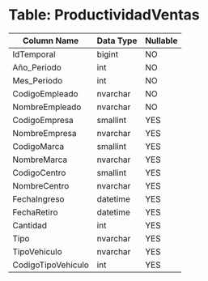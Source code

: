 # Table: ProductividadVentas

| Column Name | Data Type | Nullable |
|-------------|-----------|----------|
| IdTemporal | bigint | NO |
| Año_Periodo | int | NO |
| Mes_Periodo | int | NO |
| CodigoEmpleado | nvarchar | NO |
| NombreEmpleado | nvarchar | NO |
| CodigoEmpresa | smallint | YES |
| NombreEmpresa | nvarchar | YES |
| CodigoMarca | smallint | YES |
| NombreMarca | nvarchar | YES |
| CodigoCentro | smallint | YES |
| NombreCentro | nvarchar | YES |
| FechaIngreso | datetime | YES |
| FechaRetiro | datetime | YES |
| Cantidad | int | YES |
| Tipo | nvarchar | YES |
| TipoVehiculo | nvarchar | YES |
| CodigoTipoVehiculo | int | YES |

